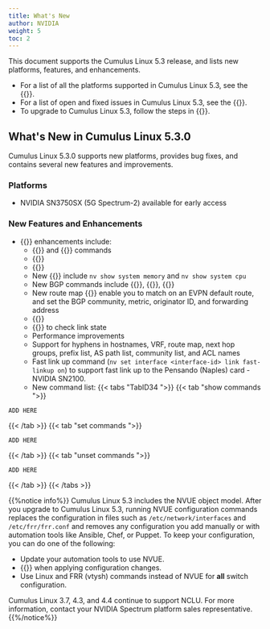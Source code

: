 ```yaml
---
title: What's New
author: NVIDIA
weight: 5
toc: 2
---
```

This document supports the Cumulus Linux 5.3 release, and lists new platforms, features, and enhancements.

- For a list of all the platforms supported in Cumulus Linux 5.3, see the {{<exlink url="www.nvidia.com/en-us/networking/ethernet-switching/hardware-compatibility-list/" text="Hardware Compatibility List (HCL)">}}.
- For a list of open and fixed issues in Cumulus Linux 5.3, see the {{<link title="Cumulus Linux 5.3 Release Notes" text="Cumulus Linux 5.3 Release Notes">}}.
- To upgrade to Cumulus Linux 5.3, follow the steps in {{<link url="Upgrading-Cumulus-Linux">}}.
<!-- vale off -->
## What's New in Cumulus Linux 5.3.0
<!-- vale on -->
Cumulus Linux 5.3.0 supports new platforms, provides bug fixes, and contains several new features and improvements.

### Platforms

- NVIDIA SN3750SX (5G Spectrum-2) available for early access

### New Features and Enhancements

- {{<link url="NVUE-Object-Model" text="NVUE">}} enhancements include:
  - {{<link url="Configure-SNMP" text="SNMP Server">}} and {{<link url="Configure-SNMP-Traps" text="SNMP trap">}} commands
  - {{<link url="Quality-of-Service" text="QoS commands">}}
  - {{<link url="Configuring-switchd" text="switchd commands">}}
  - New {{<link url="Monitoring-and-Troubleshooting/#show-system-information" text="nv show system commands">}} include `nv show system memory` and `nv show system cpu`
  - New BGP commands include {{<link url="Optional-BGP-Configuration/#bgp-dynamic-neighbors" text="BGP dynamic neighbor">}}, {{<link url="Optional-BGP-Configuration/#update-source" text="BGP update source">}}, {{<link url="Optional-BGP-Configuration/#bgp-neighbor-shutdown" text="BGP  neighbor shutdown">}}
  - New route map {{<link url="Route-Filtering-and-Redistribution/#match-and-set-statements" text="match and set statements">}} enable you to match on an EVPN default route, and set the BGP community, metric, originator ID, and forwarding address
  - {{<link title="What Just Happened (WJH)" text="WJH commands">}}
  - {{<link url="Prescriptive-Topology-Manager-PTM/#check-link-state" text="PTM enable command">}} to check link state
  - Performance improvements
  - Support for hyphens in hostnames, VRF, route map, next hop groups, prefix list, AS path list, community list, and ACL names
  - Fast link up command (`nv set interface <interface-id> link fast-linkup on`) to support fast link up to the Pensando (Naples) card - NVIDIA SN2100.
  <!--- Commands changed from `enable on` and `enable off` to `set enable` and `unset enable` (the `enable on` and `enable off` commands continue to be supported for backward compatability)-->
  <!--- Obfuscated passwords to protect passwords from casual viewing-->
  <!-- - {{<link url="NVUE-CLI/#search-for-a-specific-configuration" text="Search for a specific configuration">}} in the entire object model-->
  - New command list:
   {{< tabs "TabID34 ">}}
{{< tab "show commands ">}}

```
ADD HERE
```

{{< /tab >}}
{{< tab "set commands ">}}

```
ADD HERE
```

{{< /tab >}}
{{< tab "unset commands ">}}

```
ADD HERE
```

{{< /tab >}}
{{< /tabs >}}

{{%notice info%}}
Cumulus Linux 5.3 includes the NVUE object model. After you upgrade to Cumulus Linux 5.3, running NVUE configuration commands replaces the configuration in files such as `/etc/network/interfaces` and `/etc/frr/frr.conf` and removes any configuration you add manually or with automation tools like Ansible, Chef, or Puppet. To keep your configuration, you can do one of the following:

- Update your automation tools to use NVUE.
- {{<link url="NVIDIA-User-Experience-NVUE/#configure-nvue-to-ignore-linux-files" text="Configure NVUE to ignore certain underlying Linux files">}} when applying configuration changes.
- Use Linux and FRR (vtysh) commands instead of NVUE for **all** switch configuration.

Cumulus Linux 3.7, 4.3, and 4.4 continue to support NCLU. For more information, contact your NVIDIA Spectrum platform sales representative.
{{%/notice%}}
